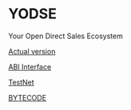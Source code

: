 # YODSE
Your Open Direct Sales Ecosystem

[Actual version](https://github.com/PillarDevelopment/YODSE/blob/master/Ver_1.0._YODSE.sol)

[ABI Interface](https://github.com/PillarDevelopment/YODSE/blob/master/ABI)

[TestNet](https://ropsten.etherscan.io/address/0x728f7ecb6b35c565fdbdeb857abaa0bda465e71d)

[BYTECODE](https://github.com/PillarDevelopment/YODSE/blob/master/ByteCode)

